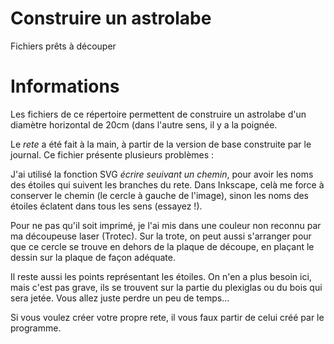 # Construire un astrolabe
 Fichiers prêts à découper

# Informations
	
Les fichiers de ce répertoire permettent de construire un astrolabe d'un diamètre horizontal de 20cm  (dans l'autre sens, il y a la poignée. 

Le *rete* a été fait à la main, à partir de la version de base construite par le journal. Ce fichier présente plusieurs problèmes : 

J'ai utilisé la fonction SVG *écrire seuivant un chemin*, pour avoir les noms des étoiles qui suivent les branches du rete. Dans Inkscape, celà me force à conserver
le chemin (le cercle à gauche de l'image), sinon les noms des étoiles éclatent dans tous les sens (essayez !). 

Pour ne pas qu'il soit imprimé, je l'ai mis dans une couleur non reconnu par ma découpeuse laser (Trotec). Sur la trote, on peut aussi s'arranger pour que ce cercle
se trouve en dehors de la plaque de découpe, en plaçant le dessin sur la plaque de façon adéquate. 

Il reste aussi les points représentant les étoiles. On n'en a plus besoin ici, mais c'est pas grave, ils se trouvent sur la partie du plexiglas ou du bois qui sera jetée. 
Vous allez juste perdre un peu de temps...

Si vous voulez créer votre propre rete, il vous faux partir de celui créé par le programme. 
